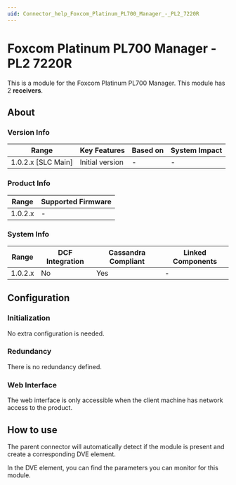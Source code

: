 ```yaml
---
uid: Connector_help_Foxcom_Platinum_PL700_Manager_-_PL2_7220R
---
```


# Foxcom Platinum PL700 Manager - PL2 7220R

This is a module for the Foxcom Platinum PL700 Manager. This module has 2 **receivers**.

## About

### Version Info

| Range                | Key Features     | Based on     | System Impact     |
|----------------------|------------------|--------------|-------------------|
| 1.0.2.x [SLC Main]   | Initial version  | -            | -                 |

### Product Info

| Range     | Supported Firmware     |
|-----------|------------------------|
| 1.0.2.x   | -                      |

### System Info

| Range     | DCF Integration     | Cassandra Compliant     | Linked Components     |
|-----------|---------------------|-------------------------|-----------------------|
| 1.0.2.x   | No                  | Yes                     | -                     |

## Configuration

### Initialization

No extra configuration is needed.

### Redundancy

There is no redundancy defined.

### Web Interface

The web interface is only accessible when the client machine has network access to the product.

## How to use

The parent connector will automatically detect if the module is present and create a corresponding DVE element.

In the DVE element, you can find the parameters you can monitor for this module.
